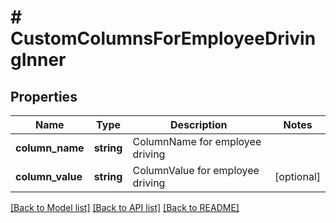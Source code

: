 # # CustomColumnsForEmployeeDrivingInner

## Properties

Name | Type | Description | Notes
------------ | ------------- | ------------- | -------------
**column_name** | **string** | ColumnName for employee driving |
**column_value** | **string** | ColumnValue for employee driving | [optional]

[[Back to Model list]](../../README.md#models) [[Back to API list]](../../README.md#endpoints) [[Back to README]](../../README.md)
